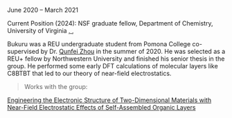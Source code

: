 June 2020 – March 2021

Current Position (2024): NSF graduate fellow, Department of Chemistry, University of Virginia <a href="https://www.linkedin.com/in/bukuru-anaclet-94454a156/"><i class="fa-brands fa-linkedin-in"></i>, </a>, <a href="https://scholar.google.com/citations?user=eWBeI5oAAAAJ&hl=en"><i class="ai ai-google-scholar-square ai-3x"></i></a>

Bukuru was a REU undergraduate student from Pomona College co-supervised by Dr. <a href="http://www.linkedin.com/in/qunfei-zhou-746a9241/">Qunfei Zhou</a> in the summer of 2020. He was selected as a REU+ fellow by Northwestern University and finished his senior thesis in the group. He performed some early DFT calculations of molecular layers like C8BTBT that led to our theory of near-field electrostatics.

> Works with the group:

<a href="https://arxiv.org/abs/2109.09990">Engineering the Electronic Structure of Two-Dimensional Materials with Near-Field Electrostatic Effects of Self-Assembled Organic Layers</a>
